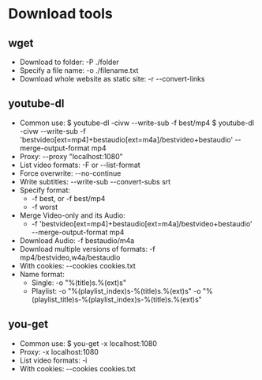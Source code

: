 # Download tools

## wget
- Download to folder: -P ./folder
- Specify a file name: -o ./filename.txt
- Download whole website as static site: -r --convert-links

## youtube-dl
- Common use:
    $ youtube-dl -civw --write-sub -f best/mp4 <URL> 
    $ youtube-dl -civw --write-sub -f 'bestvideo[ext=mp4]+bestaudio[ext=m4a]/bestvideo+bestaudio' --merge-output-format mp4 <URL> 
- Proxy: --proxy "localhost:1080"
- List video formats: -F or --list-format
- Force overwrite: --no-continue
- Write subtitles: --write-sub --convert-subs srt
- Specify format:
    * -f best, or -f best/mp4
    * -f worst
- Merge Video-only and its Audio:
    * -f 'bestvideo[ext=mp4]+bestaudio[ext=m4a]/bestvideo+bestaudio' --merge-output-format mp4
- Download Audio: -f bestaudio/m4a
- Download multiple versions of formats: -f mp4/bestvideo,w4a/bestaudio
- With cookies: --cookies cookies.txt
- Name format:
    * Single: -o "%(title)s.%(ext)s"
    * Playlist: -o "%(playlist_index)s-%(title)s.%(ext)s"
                -o "%(playlist_title)s-%(playlist_index)s-%(title)s.%(ext)s"


## you-get
- Common use: $ you-get -x localhost:1080 <URL>
- Proxy: -x localhost:1080
- List video formats: -i
- With cookies: --cookies cookies.txt <URL>

